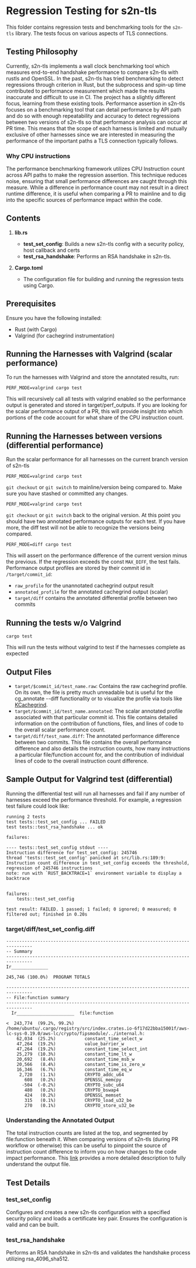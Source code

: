 # Regression Testing for s2n-tls

This folder contains regression tests and benchmarking tools for the `s2n-tls` library. The tests focus on various aspects of TLS connections. 


## Testing Philosophy

Currently, s2n-tls implements a wall clock benchmarking tool which measures end-to-end handshake performance to compare s2n-tls with rustls and OpenSSL. In the past, s2n-tls has tried benchmarking to detect regressions through criterion in Rust, but the subprocess and spin-up time contributed to performance measurement which made the results inaccurate and difficult to use in CI. The project has a slightly different focus, learning from these existing tools. Performance assertion in s2n-tls focuses on a benchmarking tool that can detail performance by API path and do so with enough repeatability and accuracy to detect regressions between two versions of s2n-tls so that performance analysis can occur at PR time. This means that the scope of each harness is limited and mutually exclusive of other harnesses since we are interested in measuring the performance of the important paths a TLS connection typically follows. 

### Why CPU instructions
The performance benchmarking framework utilizes CPU Instruction count across API paths to make the regression assertion. This technique reduces noise, ensuring that small performance differences are caught through this measure. While a difference in performance count may not result in a direct runtime difference, it is useful when comparing a PR to mainline and to dig into the specific sources of performance impact within the code. 

## Contents

1. **lib.rs**
   - **test_set_config**: Builds a new s2n-tls config with a security policy, host callback and certs
   - **test_rsa_handshake**: Performs an RSA handshake in s2n-tls.

2. **Cargo.toml**
   - The configuration file for building and running the regression tests using Cargo.


## Prerequisites

Ensure you have the following installed:
- Rust (with Cargo)
- Valgrind (for cachegrind instrumentation)

## Running the Harnesses with Valgrind (scalar performance)
To run the harnesses with Valgrind and store the annotated results, run:

```
PERF_MODE=valgrind cargo test
```

This will recursively call all tests with valgrind enabled so the performance output is generated and stored in target/perf_outputs. If you are looking for the scalar performance output of a PR, this will provide insight into which portions of the code account for what share of the CPU instruction count.

## Running the Harnesses between versions (differential performance)
Run the scalar performance for all harnesses on the current branch version of s2n-tls
```
PERF_MODE=valgrind cargo test
```
`git checkout` or `git switch` to mainline/version being compared to. Make sure you have stashed or committed any changes.
```
PERF_MODE=valgrind cargo test
```
`git checkout` or `git switch` back to the original version. At this point you should have two annotated performance outputs for each test. If you have more, the diff test will not be able to recognize the versions being compared.
```
PERF_MODE=diff cargo test
```
This will assert on the performance difference of the current version minus the previous. If the regression exceeds the const `MAX_DIFF`, the test fails. Performance output profiles are stored by their commit id in `/target/commit_id`:
- `raw_profile` for the unannotated cachegrind output result
- `annotated_profile` for the annotated cachegrind output (scalar)
- `target/diff` contains the annotated differential profile between two commits

## Running the tests w/o Valgrind

```
cargo test
```

This will run the tests without valgrind to test if the harnesses complete as expected

## Output Files
- `target/$commit_id/test_name.raw`: Contains the raw cachegrind profile. On its own, the file is pretty much unreadable but is useful for the cg_annotate --diff functionality or to visualize the profile via tools like [KCachegrind](https://kcachegrind.github.io/html/Home.html).
- `target/$commit_id/test_name.annotated`: The scalar annotated profile associated with that particular commit id. This file contains detailed information on the contribution of functions, files, and lines of code to the overall scalar performance count.
- `target/diff/test_name.diff`: The annotated performance difference between two commits. This file contains the overall performance difference and also details the instruction counts, how many instructions a particular file/function account for, and the contribution of individual lines of code to the overall instruction count difference.

## Sample Output for Valgrind test (differential)

Running the differential test will run all harnesses and fail if any number of harnesses exceed the performance threshold. For example, a regression test failure could look like:
```
running 2 tests
test tests::test_set_config ... FAILED
test tests::test_rsa_handshake ... ok

failures:

---- tests::test_set_config stdout ----
Instruction difference for test_set_config: 245746
thread 'tests::test_set_config' panicked at src/lib.rs:189:9:
Instruction count difference in test_set_config exceeds the threshold, regression of 245746 instructions
note: run with `RUST_BACKTRACE=1` environment variable to display a backtrace


failures:
    tests::test_set_config

test result: FAILED. 1 passed; 1 failed; 0 ignored; 0 measured; 0 filtered out; finished in 0.20s
```

### target/diff/test_set_config.diff

```
--------------------------------------------------------------------------------
-- Summary
--------------------------------------------------------------------------------
Ir______________ 

245,746 (100.0%)  PROGRAM TOTALS

--------------------------------------------------------------------------------
-- File:function summary
--------------------------------------------------------------------------------
  Ir______________________  file:function

<  243,774  (99.2%, 99.2%)  /home/ubuntu/.cargo/registry/src/index.crates.io-6f17d22bba15001f/aws-lc-sys-0.19.0/aws-lc/crypto/fipsmodule/../internal.h:
    62,034  (25.2%)           constant_time_select_w
    47,264  (19.2%)           value_barrier_w
    47,264  (19.2%)           constant_time_select_int
    25,279  (10.3%)           constant_time_lt_w
    20,692   (8.4%)           constant_time_msb_w
    20,566   (8.4%)           constant_time_is_zero_w
    16,346   (6.7%)           constant_time_eq_w
     2,720   (1.1%)           CRYPTO_addc_u64
       608   (0.2%)           OPENSSL_memcpy
      -504  (-0.2%)           CRYPTO_subc_u64
       480   (0.2%)           CRYPTO_bswap4
       424   (0.2%)           OPENSSL_memset
       315   (0.1%)           CRYPTO_load_u32_be
       270   (0.1%)           CRYPTO_store_u32_be
```

### Understanding the Annotated Output
The total instruction counts are listed at the top, and segmented by file:function beneath it. When comparing versions of s2n-tls (during PR workflow or otherwise) this can be useful to pinpoint the source of instruction count difference to inform you on how changes to the code impact performance. This [link](https://valgrind.org/docs/manual/cg-manual.html#cg-manual.running-cg_annotate:~:text=Information%20Source%20Code%20Documentation%20Contact%20How%20to%20Help%20Gallery,5.2.3.%C2%A0Running%20cg_annotate,-Before%20using%20cg_annotate) provides a more detailed description to fully understand the output file. 

## Test Details

### test_set_config

Configures and creates a new s2n-tls configuration with a specified security policy and loads a certificate key pair. Ensures the configuration is valid and can be built.

### test_rsa_handshake

Performs an RSA handshake in s2n-tls and validates the handshake process utilizing rsa_4096_sha512.
